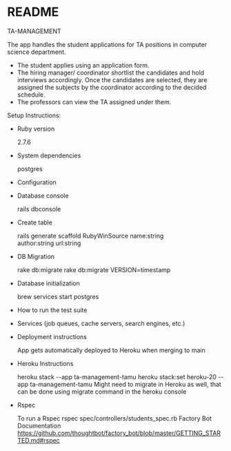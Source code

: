 # README
TA-MANAGEMENT

The app handles the student applications for TA positions in computer science department.
* The student applies using an application form.
* The hiring manager/ coordinator shortlist the candidates and hold interviews accordingly.
Once the candidates are selected, they are assigned the subjects by the coordinator according to
the decided schedule.
* The professors can view the TA assigned under them.

Setup Instructions:

* Ruby version
  
  2.7.6
* System dependencies 
  
  postgres
* Configuration

* Database console 

  rails dbconsole 

* Create table

  rails generate scaffold RubyWinSource name:string \
  author:string url:string
* DB Migration 
 
  rake db:migrate
  rake db:migrate VERSION=timestamp

* Database initialization
  
  brew services start postgres

* How to run the test suite

* Services (job queues, cache servers, search engines, etc.)

* Deployment instructions

  App gets automatically deployed to Heroku when merging to main

* Heroku Instructions
  
  heroku stack --app ta-management-tamu
  heroku stack:set heroku-20 --app ta-management-tamu
  Might need to migrate in Heroku as well, that can be done using migrate command in the heroku console
* Rspec

  To run a Rspec
  rspec spec/controllers/students_spec.rb
  Factory Bot Documentation
  https://github.com/thoughtbot/factory_bot/blob/master/GETTING_STARTED.md#rspec